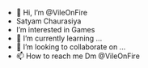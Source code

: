 - 👋 Hi, I’m @VileOnFire
- Satyam Chaurasiya
-  I’m interested in Games
- 🌱 I’m currently learning ...
- 💞️ I’m looking to collaborate on ...
- 📫 How to reach me Dm @VileOnFire

<!---
VileOnFire/VileOnFire is a ✨ special ✨ repository because its `README.md` (this file) appears on your GitHub profile.
You can click the Preview link to take a look at your changes.
--->
